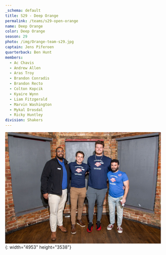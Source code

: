 ```yaml
---
_schema: default
title: S29 - Deep Orange
permalink: /teams/s29-open-orange
name: Deep Orange
color: Deep Orange
season: 29
photo: /img/Orange-team-s29.jpg
captain: Jens Piferoen
quarterback: Ben Hunt
members:
  - Ac Chavis
  - Andrew Allen
  - Aras Troy
  - Brandon Conradis
  - Brandon Recto
  - Colton Kopcik
  - Kyaire Wynn
  - Liam Fitzgerald
  - Marvin Washington
  - Mykal Drosdal
  - Ricky Huntley
division: Shakers
---
```

![](/img/da2-7066.jpg){: width="4953" height="3538"}
